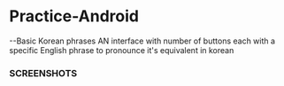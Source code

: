 # Practice-Android
--Basic Korean phrases
AN interface with number of buttons each with a specific English phrase to pronounce it's equivalent in korean

### SCREENSHOTS


